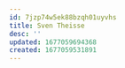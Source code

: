 ```yaml
---
id: 7jzp74w5ek88bzqh01uyvhs
title: Sven Theisse
desc: ''
updated: 1677059694368
created: 1677059531891
---
```

